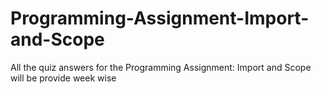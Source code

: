 # Programming-Assignment-Import-and-Scope
All the quiz answers for the Programming Assignment: Import and Scope will be provide week wise
